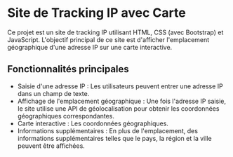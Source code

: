 # Site de Tracking IP avec Carte

Ce projet est un site de tracking IP utilisant HTML, CSS (avec Bootstrap) et JavaScript. L'objectif principal de ce site est d'afficher l'emplacement géographique d'une adresse IP sur une carte interactive.

## Fonctionnalités principales

- Saisie d'une adresse IP : Les utilisateurs peuvent entrer une adresse IP dans un champ de texte.
- Affichage de l'emplacement géographique : Une fois l'adresse IP saisie, le site utilise une API de géolocalisation pour obtenir les coordonnées géographiques correspondantes.
- Carte interactive : Les coordonnées géographiques.
- Informations supplémentaires : En plus de l'emplacement, des informations supplémentaires telles que le pays, la région et la ville peuvent être affichées.
